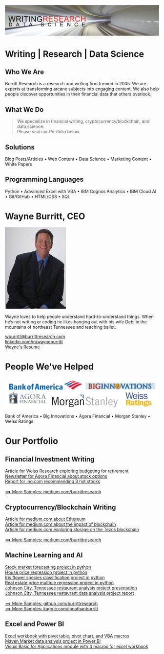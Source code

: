 <img src="github-cover-ds.png">

# Writing | Research | Data Science

## Who We Are

Burritt Research is a research and writing firm formed in 2005. We are experts at transforming arcane subjects into engaging content. We also help people discover opportunities in their financial data that others overlook.

## What We Do

> We specialize in financial writing, cryptocurrency/blockchain, and data science.<br>
> Please visit our Portfolio below.<br>

## Solutions

Blog Posts/Articles • Web Content • Data Science • Marketing Content • White Papers<br>

## Programming Languages

Python • Advanced Excel with VBA • IBM Cognos Analytics • IBM Cloud AI • Git/GitHub • HTML/CSS • SQL<br>

# Wayne Burritt, CEO<br>

<img src="wayne-burritt-pic.jpg">

Wayne loves to help people understand hard-to-understand things. When he’s not writing or coding he likes hanging out with his wife Debi in the mountains of northeast Tennessee and teaching ballet.<br>

[wburritt@burrittresearch.com](mailto:wburritt@burrittresearch.com?subject=Info)<br>
[linkedin.com/in/wayneburritt](https://www.linkedin.com/in/wayneburritt 'Wayne Burritt LinkedIn')<br>
[Wayne's Resume](https://burrittresearch.com/j-wayne-burritt-resume.pdf "Wayne's Resume")<br>

# People We've Helped<br>

<img src="github-clients.png">

Bank of America • Big Innovations • Agora Financial • Morgan Stanley • Weiss Ratings<br>

# Our Portfolio<br>

## Financial Investment Writing

[Article for Weiss Research exploring budgeting for retirement](https://burrittresearch.com/wayne-burritt-article-money-and-markets.pdf 'Article for Weiss Research exploring budgeting for retirement')<br>
[Newsletter for Agora Financial about stock options](https://burrittresearch.com/wayne-burritt-newsletter-agora-emo2.pdf 'Newsletter for Agora Financial about stock options')<br>
[Report for ino.com recommending 3 hot stocks](https://burrittresearch.com/wayne-burritt-report-3-hot-stocks-ino.pdf 'Report for ino.com recommending 3 hot stocks')<br><br>
[==> More Samples: medium.com/burrittresearch](https://medium.com/burrittresearch 'Medium Burritt Research')<br>

## Cryptocurrency/Blockchain Writing

[Article for medium.com about Ethereum](https://burrittresearch.com/wayne-burritt-article-buy-ethereum-today-medium.pdf 'Article for medium.com about Ethereum')<br>
[Article for medium.com about the impact of blockchain](https://burrittresearch.com/wayne-burritt-article-blockchain-will-reshape-medium.pdf 'Article for medium.com about the impact of blockchain')<br>
[Article for medium.com exploring storage on the Tezos blockchain](https://burrittresearch.com/wayne-burritt-article-heres-why-tezos-medium.pdf 'Article for medium.com exploring storage on the Tezos blockchain')<br><br>
[==> More Samples: medium.com/burrittresearch](https://medium.com/burrittresearch 'Medium Burritt Research')<br>

## Machine Learning and AI

[Stock market forecasting project in python](https://github.com/burrittresearch/stock-market-forecasting-in-python 'Stock market forecasting project in python')<br>
[House price regression project in python](https://github.com/burrittresearch/house-price-regression-in-python 'House price regression project in python')<br>
[Iris flower species classification project in python](https://github.com/burrittresearch/iris-flower-classification-in-python 'Iris Flower Classification in Python')<br>
[Real estate price multiple regression project in python](https://www.kaggle.com/code/jonathanburritt/kaggle-competition-predict-house-prices 'Kaggle real estate data analysis project in python')<br>
[Johnson City, Tennessee restaurant analysis project presentation](https://burrittresearch.com/wayne-burritt-restaurants-jc-presentation.pdf 'Johnson City, Tennessee restaurant analysis project presentation')<br>
[Johnson City, Tennessee restaurant data analysis project report](https://burrittresearch.com/wayne-burritt-restaurants-jc-report.pdf 'Johnson City, Tennessee restaurant data analysis project report')<br><br>
[==> More Samples: github.com/burrittresearch](https://github.com/burrittresearch 'GitHub Burritt Research')<br>
[==> More Samples: kaggle.com/jonathanburritt](https://www.kaggle.com/jonathanburritt 'Kaggle Jonathan Burritt')<br>


## Excel and Power BI

[Excel workbook with pivot table, pivot chart, and VBA macros](https://burrittresearch.com/wayne-burritt-excel-pivot-table-with-vba.pdf 'Excel workbook with pivot table, pivot chart, and VBA macros')<br>
[Maven Market data analysis project in Power BI](https://burrittresearch.com/wayne-burritt-power-bi-maven-market.pdf 'Maven Market data analysis project in Power BI')<br>
[Visual Basic for Applications module with 4 macros for excel workbook](https://burrittresearch.com/wayne-burritt-excel-vba-macros.pdf 'Visual Basic for Applications module with 4 macros for excel workbook')<br><br>

